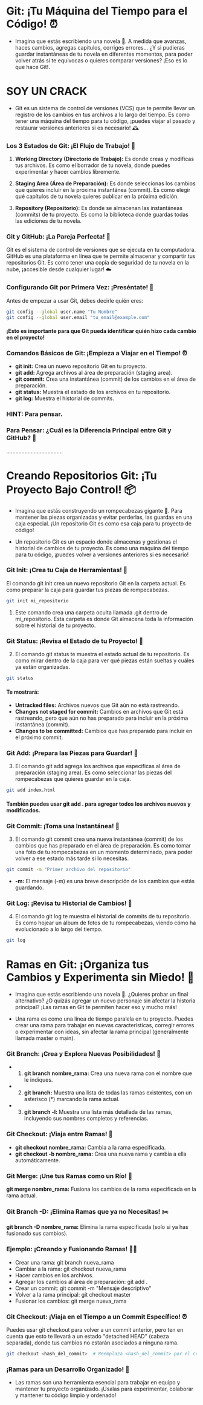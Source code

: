 # Git: ¡Tu Máquina del Tiempo para el Código! ⏰

- Imagina que estás escribiendo una novela 📖. A medida que avanzas, haces cambios, agregas capítulos, corriges errores... ¿Y si pudieras guardar instantáneas de tu novela en diferentes momentos, para poder volver atrás si te equivocas o quieres comparar versiones? ¡Eso es lo que hace Git!.

# SOY UN CRACK



- Git es un sistema de control de versiones (VCS) que te permite llevar un registro de los cambios en tus archivos a lo largo del tiempo. Es como tener una máquina del tiempo para tu código, ¡puedes viajar al pasado y restaurar versiones anteriores si es necesario! 🕰️

### Los 3 Estados de Git: ¡El Flujo de Trabajo! 🌊
1. **Working Directory (Directorio de Trabajo):** Es donde creas y modificas tus archivos. Es como el borrador de tu novela, donde puedes experimentar y hacer cambios libremente.

2. **Staging Area (Área de Preparación):** Es donde seleccionas los cambios que quieres incluir en la próxima instantánea (commit). Es como elegir qué capítulos de tu novela quieres publicar en la próxima edición.

3. **Repository (Repositorio):** Es donde se almacenan las instantáneas (commits) de tu proyecto. Es como la biblioteca donde guardas todas las ediciones de tu novela.

### Git y GitHub: ¡La Pareja Perfecta! 👫
Git es el sistema de control de versiones que se ejecuta en tu computadora. GitHub es una plataforma en línea que te permite almacenar y compartir tus repositorios Git. Es como tener una copia de seguridad de tu novela en la nube, ¡accesible desde cualquier lugar! ☁️

### Configurando Git por Primera Vez: ¡Preséntate! 👤
Antes de empezar a usar Git, debes decirle quién eres:

```bash
git config --global user.name "Tu Nombre"
git config --global user.email "tu_email@example.com"
```

#### ¡Esto es importante para que Git pueda identificar quién hizo cada cambio en el proyecto!

### Comandos Básicos de Git: ¡Empieza a Viajar en el Tiempo! ⏰
- **git init:** Crea un nuevo repositorio Git en tu proyecto.
- **git add:** Agrega archivos al área de preparación (staging area).
- **git commit:** Crea una instantánea (commit) de los cambios en el área de preparación.
- **git status:** Muestra el estado de los archivos en tu repositorio.
- **git log:** Muestra el historial de commits.


### **HINT: Para pensar.**

### Para Pensar: ¿Cuál es la Diferencia Principal entre Git y GitHub? 🤔

.....................................



# Creando Repositorios Git: ¡Tu Proyecto Bajo Control! 📦
- Imagina que estás construyendo un rompecabezas gigante 🧩. Para mantener las piezas organizadas y evitar perderlas, las guardas en una caja especial. ¡Un repositorio Git es como esa caja para tu proyecto de código!

- Un repositorio Git es un espacio donde almacenas y gestionas el historial de cambios de tu proyecto. Es como una máquina del tiempo para tu código, ¡puedes volver a versiones anteriores si es necesario!

### Git Init: ¡Crea tu Caja de Herramientas! 🧰
El comando git init crea un nuevo repositorio Git en la carpeta actual. Es como preparar la caja para guardar tus piezas de rompecabezas.

```bash
git init mi_repositorio
```

1. Este comando crea una carpeta oculta llamada .git dentro de mi_repositorio. Esta carpeta es donde Git almacena toda la información sobre el historial de tu proyecto.

### Git Status: ¡Revisa el Estado de tu Proyecto! 👀
2. El comando git status te muestra el estado actual de tu repositorio. Es como mirar dentro de la caja para ver qué piezas están sueltas y cuáles ya están organizadas.

```bash
git status
```

#### Te mostrará:

- **Untracked files:** Archivos nuevos que Git aún no está rastreando.
- **Changes not staged for commit:** Cambios en archivos que Git está rastreando, pero que aún no has preparado para incluir en la próxima instantánea (commit).
- **Changes to be committed:** Cambios que has preparado para incluir en el próximo commit.

### Git Add: ¡Prepara las Piezas para Guardar! 🧩
3. El comando git add agrega los archivos que especificas al área de preparación (staging area). Es como seleccionar las piezas del rompecabezas que quieres guardar en la caja.

```bash
git add index.html
```

#### También puedes usar git add . para agregar todos los archivos nuevos y modificados.

### Git Commit: ¡Toma una Instantánea! 📸
3. El comando git commit crea una nueva instantánea (commit) de los cambios que has preparado en el área de preparación. Es como tomar una foto de tu rompecabezas en un momento determinado, para poder volver a ese estado más tarde si lo necesitas.

```bash
git commit -m "Primer archivo del repositorio"
```

- **-m:** El mensaje (-m) es una breve descripción de los cambios que estás guardando.

### Git Log: ¡Revisa tu Historial de Cambios! 📖
4. El comando git log te muestra el historial de commits de tu repositorio. Es como hojear un álbum de fotos de tu rompecabezas, viendo cómo ha evolucionado a lo largo del tiempo.

```bash
git log
```

# Ramas en Git: ¡Organiza tus Cambios y Experimenta sin Miedo! 🌳
- Imagina que estás escribiendo una novela 📖. ¿Quieres probar un final alternativo? ¿O quizás agregar un nuevo personaje sin afectar la historia principal? ¡Las ramas en Git te permiten hacer eso y mucho más!

- Una rama es como una línea de tiempo paralela en tu proyecto. Puedes crear una rama para trabajar en nuevas características, corregir errores o experimentar con ideas, sin afectar la rama principal (generalmente llamada master o main).

### Git Branch: ¡Crea y Explora Nuevas Posibilidades! 🌿
- 1. **git branch nombre_rama:** Crea una nueva rama con el nombre que le indiques.
- 2. **git branch:** Muestra una lista de todas las ramas existentes, con un asterisco (*) marcando la rama actual.
- 3. **git branch -l:** Muestra una lista más detallada de las ramas, incluyendo sus nombres completos y referencias.

### Git Checkout: ¡Viaja entre Ramas! 🚂

- **git checkout nombre_rama:** Cambia a la rama especificada.
- **git checkout -b nombre_rama:** Crea una nueva rama y cambia a ella automáticamente.

### Git Merge: ¡Une tus Ramas como un Río! 🌊
**git merge nombre_rama:** Fusiona los cambios de la rama especificada en la rama actual.

### Git Branch -D: ¡Elimina Ramas que ya no Necesitas! ✂️
**git branch -D nombre_rama:** Elimina la rama especificada (solo si ya has fusionado sus cambios).

### Ejemplo: ¡Creando y Fusionando Ramas! 🌳🔀
- Crear una rama: git branch nueva_rama
- Cambiar a la rama: git checkout nueva_rama
- Hacer cambios en los archivos.
- Agregar los cambios al área de preparación: git add .
- Crear un commit: git commit -m "Mensaje descriptivo"
- Volver a la rama principal: git checkout master
- Fusionar los cambios: git merge nueva_rama

### Git Checkout: ¡Viaja en el Tiempo a un Commit Específico! ⏰
Puedes usar git checkout para volver a un commit anterior, pero ten en cuenta que esto te llevará a un estado "detached HEAD" (cabeza separada), donde tus cambios no estarán asociados a ninguna rama.

```bash
git checkout <hash_del_commit>  # Reemplaza <hash_del_commit> por el código del commit
```
### ¡Ramas para un Desarrollo Organizado! 🌳
- Las ramas son una herramienta esencial para trabajar en equipo y mantener tu proyecto organizado. ¡Úsalas para experimentar, colaborar y mantener tu código limpio y ordenado!